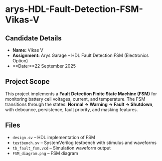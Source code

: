 # arys-HDL-Fault-Detection-FSM-Vikas-V
## Candidate Details
- **Name:** Vikas V
- **Assignment:** Arys Garage – HDL Fault Detection FSM (Electronics Option)
- **Date:**22 September 2025

## Project Scope
This project implements a **Fault Detection Finite State Machine (FSM)** for monitoring 
battery cell voltages, current, and temperature. The FSM transitions through the states:
**Normal → Warning → Fault → Shutdown**, with debounce, persistence, fault priority,
and masking features.

## Files
- `design.sv` – HDL implementation of FSM
- `testbench.sv` – SystemVerilog testbench with stimulus and waveforms
- `tb_fault_fsm.vcd` – Simulation waveform output
- `FSM_diagram.png` – FSM diagram
